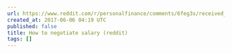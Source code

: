 ```yaml
---
url: https://www.reddit.com/r/personalfinance/comments/6feg3s/received_a_job_offer_with_the_lowest_pay_option/dihu11z/
created_at: 2017-06-06 04:19 UTC
published: false
title: How to negotiate salary (reddit)
tags: []
---
```



